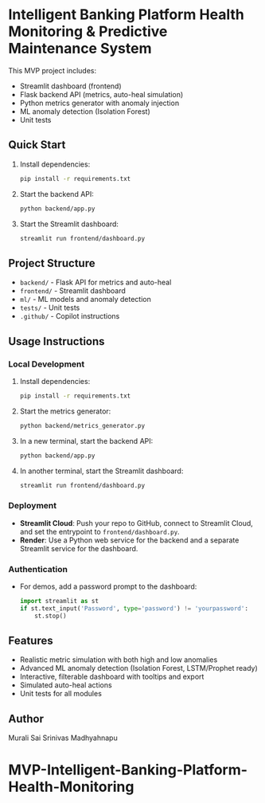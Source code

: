 # Intelligent Banking Platform Health Monitoring & Predictive Maintenance System

This MVP project includes:
- Streamlit dashboard (frontend)
- Flask backend API (metrics, auto-heal simulation)
- Python metrics generator with anomaly injection
- ML anomaly detection (Isolation Forest)
- Unit tests

## Quick Start

1. Install dependencies:
   ```sh
   pip install -r requirements.txt
   ```
2. Start the backend API:
   ```sh
   python backend/app.py
   ```
3. Start the Streamlit dashboard:
   ```sh
   streamlit run frontend/dashboard.py
   ```

## Project Structure
- `backend/` - Flask API for metrics and auto-heal
- `frontend/` - Streamlit dashboard
- `ml/` - ML models and anomaly detection
- `tests/` - Unit tests
- `.github/` - Copilot instructions

## Usage Instructions

### Local Development
1. Install dependencies:
   ```sh
   pip install -r requirements.txt
   ```
2. Start the metrics generator:
   ```sh
   python backend/metrics_generator.py
   ```
3. In a new terminal, start the backend API:
   ```sh
   python backend/app.py
   ```
4. In another terminal, start the Streamlit dashboard:
   ```sh
   streamlit run frontend/dashboard.py
   ```

### Deployment
- **Streamlit Cloud**: Push your repo to GitHub, connect to Streamlit Cloud, and set the entrypoint to `frontend/dashboard.py`.
- **Render**: Use a Python web service for the backend and a separate Streamlit service for the dashboard.

### Authentication
- For demos, add a password prompt to the dashboard:
   ```python
   import streamlit as st
   if st.text_input('Password', type='password') != 'yourpassword':
       st.stop()
   ```

## Features
- Realistic metric simulation with both high and low anomalies
- Advanced ML anomaly detection (Isolation Forest, LSTM/Prophet ready)
- Interactive, filterable dashboard with tooltips and export
- Simulated auto-heal actions
- Unit tests for all modules

## Author
Murali Sai Srinivas Madhyahnapu

# MVP-Intelligent-Banking-Platform-Health-Monitoring